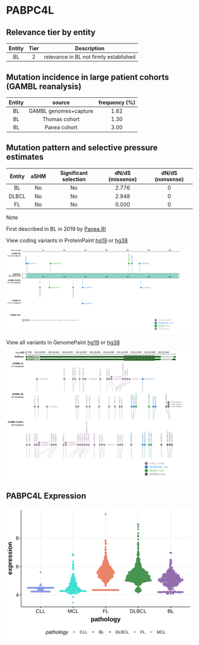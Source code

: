 # PABPC4L

## Relevance tier by entity

|Entity|Tier|Description                           |
|:------:|:----:|--------------------------------------|
|BL    |2   |relevance in BL not firmly established|

## Mutation incidence in large patient cohorts (GAMBL reanalysis)

|Entity|source               |frequency (%)|
|:------:|:---------------------:|:-------------:|
|BL    |GAMBL genomes+capture|1.62         |
|BL    |Thomas cohort        |1.30         |
|BL    |Panea cohort         |3.00         |

## Mutation pattern and selective pressure estimates

|Entity|aSHM|Significant selection|dN/dS (missense)|dN/dS (nonsense)|
|:------:|:----:|:---------------------:|:----------------:|:----------------:|
|BL    |No  |No                   |2.776           |0               |
|DLBCL |No  |No                   |2.948           |0               |
|FL    |No  |No                   |0.000           |0               |


> [!NOTE]
> First described in BL in 2019 by [Panea RI](https://pubmed.ncbi.nlm.nih.gov/31558468)


View coding variants in ProteinPaint [hg19](https://morinlab.github.io/LLMPP/GAMBL/PABPC4L_protein.html)  or [hg38](https://morinlab.github.io/LLMPP/GAMBL/PABPC4L_protein_hg38.html)

![image](images/proteinpaint/PABPC4L_NM_001114734.svg)

View all variants in GenomePaint [hg19](https://morinlab.github.io/LLMPP/GAMBL/PABPC4L.html)  or [hg38](https://morinlab.github.io/LLMPP/GAMBL/PABPC4L_hg38.html)

![image](images/proteinpaint/PABPC4L.svg)
## PABPC4L Expression
![image](images/gene_expression/PABPC4L_by_pathology.svg)
<!-- ORIGIN: paneaWholeGenomeLandscape2019 -->
